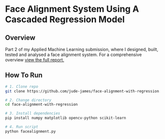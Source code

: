 # Face Alignment System Using A Cascaded Regression Model

## Overview

Part 2 of my Applied Machine Learning submission, where I designed, built, tested and analysed a face alignment system. For a comprehensive overview [view the full report.](./Report.pdf)

## How To Run

```bash
# 1. Clone repo
git clone https://github.com/jude-james/face-alignment-with-regression.git

# 2. Change directory
cd face-alignment-with-regression

# 3. Install dependencies
pip install numpy matplotlib opencv-python scikit-learn

# 4. Run script
python facealignment.py
```
